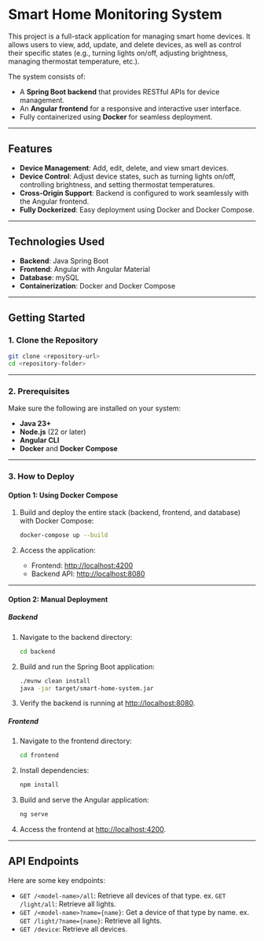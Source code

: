 # **Smart Home Monitoring System**

This project is a full-stack application for managing smart home devices. It allows users to view, add, update, and delete devices, as well as control their specific states (e.g., turning lights on/off, adjusting brightness, managing thermostat temperature, etc.).

The system consists of:

- A **Spring Boot backend** that provides RESTful APIs for device management.
- An **Angular frontend** for a responsive and interactive user interface.
- Fully containerized using **Docker** for seamless deployment.

---

## **Features**

- **Device Management**: Add, edit, delete, and view smart devices.
- **Device Control**: Adjust device states, such as turning lights on/off, controlling brightness, and setting thermostat temperatures.
- **Cross-Origin Support**: Backend is configured to work seamlessly with the Angular frontend.
- **Fully Dockerized**: Easy deployment using Docker and Docker Compose.

---

## **Technologies Used**

- **Backend**: Java Spring Boot
- **Frontend**: Angular with Angular Material
- **Database**: mySQL
- **Containerization**: Docker and Docker Compose

---

## **Getting Started**

### **1. Clone the Repository**

```bash
git clone <repository-url>
cd <repository-folder>
```

---

### **2. Prerequisites**

Make sure the following are installed on your system:

- **Java 23+**
- **Node.js** (22 or later)
- **Angular CLI**
- **Docker** and **Docker Compose**

---

### **3. How to Deploy**

#### **Option 1: Using Docker Compose**

1. Build and deploy the entire stack (backend, frontend, and database) with Docker Compose:

   ```bash
   docker-compose up --build
   ```

2. Access the application:
   - Frontend: [http://localhost:4200](http://localhost:4200)
   - Backend API: [http://localhost:8080](http://localhost:8080)

---

#### **Option 2: Manual Deployment**

##### **Backend**

1. Navigate to the backend directory:

   ```bash
   cd backend
   ```

2. Build and run the Spring Boot application:

   ```bash
   ./mvnw clean install
   java -jar target/smart-home-system.jar
   ```

3. Verify the backend is running at [http://localhost:8080](http://localhost:8080).

##### **Frontend**

1. Navigate to the frontend directory:

   ```bash
   cd frontend
   ```

2. Install dependencies:

   ```bash
   npm install
   ```

3. Build and serve the Angular application:

   ```bash
   ng serve
   ```

4. Access the frontend at [http://localhost:4200](http://localhost:4200).

---

## **API Endpoints**

Here are some key endpoints:

- `GET /<model-name>/all`: Retrieve all devices of that type. ex. `GET /light/all`: Retrieve all lights.
- `GET /<model-name>?name={name}`: Get a device of that type by name. ex. `GET /light/?name={name}`: Retrieve all lights.
- `GET /device`: Retrieve all devices.
